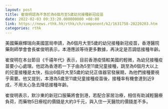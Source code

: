 ```yaml
---
layout: post
title: 崔俊明認為不急於為6個月至5歲幼兒接種新冠疫苗
date: 2022-02-03 09:33:20.000000000 +08:00
link: https://news.rthk.hk/rthk/ch/component/k2/1631758-20220203.htm
categories: rthk
---
```


美國藥廠輝瑞向美國當局申請，為6個月大至5歲的幼兒接種新冠疫苗，香港醫院藥劑師學會會長崔俊明表示，本港應該等待更多數據，再決定是否調低接種年齡。

崔俊明在本台節目《千禧年代》表示，目前香港疫情較美國的輕微，為幼兒接種疫苗要小心處理。他認為香港若一下子由為5至11歲兒童接種，跳至為6個月大以上的兒童接種是太快，指出6個月大至5歲的幼兒正值器官發展期，為他們接種要視乎需要。他又提到，本港為5歲至11歲兒童接種疫苗後，接種率有機會達到近9成，不用太心急去降低接種年齡。

崔俊明表示，默沙東的新冠口服藥將會到港，若配合家居治療，相信有助減輕醫療負荷，而藥物5日療程的價錢是大約3千元，與入住一天醫院的價錢差不多。
